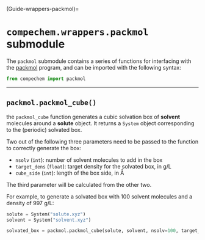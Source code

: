 (Guide-wrappers-packmol)=
# `compechem.wrappers.packmol` submodule

The `packmol` submodule contains a series of functions for interfacing with the [packmol](http://leandro.iqm.unicamp.br/m3g/packmol/home.shtml) program, and can be imported with the following syntax:

```python
from compechem import packmol
```

---

## `packmol.packmol_cube()`

the `packmol_cube` function generates a cubic solvation box of **solvent** molecules around a **solute** object. It returns a `System` object corresponding to the (periodic) solvated box.

Two out of the following three parameters need to be passed to the function to correctly generate the box:

* `nsolv` (`int`): number of solvent molecules to add in the box
* `target_dens` (`float`): target density for the solvated box, in g/L
* `cube_side` (`int`): length of the box side, in Å

The third parameter will be calculated from the other two.

For example, to generate a solvated box with 100 solvent molecules and a density of 997 g/L:

```python
solute = System("solute.xyz")
solvent = System("solvent.xyz")

solvated_box = packmol.packmol_cube(solute, solvent, nsolv=100, target_dens=997)
```
